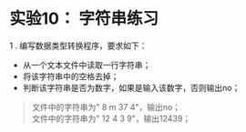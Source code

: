 # 实验10： 字符串练习

1 . 编写数据类型转换程序，要求如下：

- 从一个文本文件中读取一行字符串；
- 将该字符串中的空格去掉；
- 判断该字符串是否为数字，如果是输入该数字，否则输出no；

> 文件中的字符串为" 8  m  37 4"，输出no；  
> 文件中的字符串为" 12  4 3 9"，输出12439；

